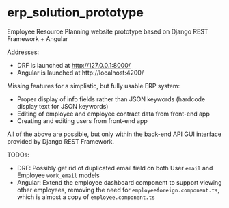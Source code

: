 # erp_solution_prototype
Employee Resource Planning website prototype based on Django REST Framework + Angular

Addresses:
* DRF is launched at http://127.0.0.1:8000/
* Angular is launched at http://localhost:4200/

Missing features for a simplistic, but fully usable ERP system:
* Proper display of info fields rather than JSON keywords (hardcode display text for JSON keywords)
* Editing of employee and employee contract data from front-end app
* Creating and editing users from front-end app

All of the above are possible, but only within the back-end API GUI interface provided by Django REST Framework.

TODOs:
* DRF: Possibly get rid of duplicated email field on both User `email` and Employee `work_email` models
* Angular: Extend the employee dashboard component to support viewing other employees, removing the need for `employeeforeign.component.ts`, which is almost a copy of `employee.component.ts`
